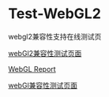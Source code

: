 # Test-WebGL2
webgl2兼容性支持在线测试页

[webGl2兼容性测试页面](https://Sogrey.github.io/Test-WebGL2/)

[WebGL Report](https://webglreport.com/?v=1)

[webGl兼容性测试页面](https://get.webgl.org/)
